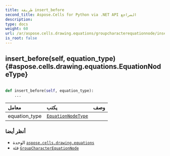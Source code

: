 ```yaml
---
title: طريقة insert_before
second_title: Aspose.Cells for Python via .NET API المراجع
description:
type: docs
weight: 60
url: /ar/aspose.cells.drawing.equations/groupcharacterequationnode/insert_before/
is_root: false
---
```

##  insert_before(self, equation_type) {#aspose.cells.drawing.equations.EquationNodeType}




```python

def insert_before(self, equation_type):
    ...
```


| معامل| يكتب| وصف|
| :- | :- | :- |
| equation_type | [`EquationNodeType`](/cells/python-net/ar/aspose.cells.drawing.equations/equationnodetype) |  |



###  أنظر أيضا
* الوحدة [`aspose.cells.drawing.equations`](../../)
* فئة [`GroupCharacterEquationNode`](/cells/python-net/ar/aspose.cells.drawing.equations/groupcharacterequationnode)
